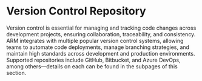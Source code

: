 # Version Control Repository

Version control is essential for managing and tracking code changes across development projects, ensuring collaboration, traceability, and consistency. ARM integrates with multiple popular version control systems, allowing teams to automate code deployments, manage branching strategies, and maintain high standards across development and production environments. Supported repositories include GitHub, Bitbucket, and Azure DevOps, among others—details on each can be found in the subpages of this section.
